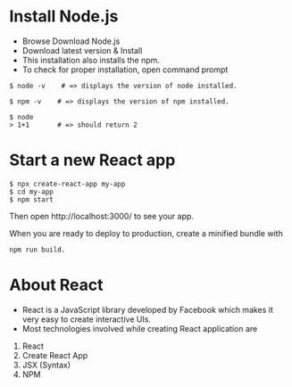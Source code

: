 # Install Node.js

* Browse Download Node.js
* Download latest version & Install
* This installation also installs the npm.
* To check for proper installation, open command prompt
```
$ node -v    # => displays the version of node installed.

$ npm -v    # => displays the version of npm installed. 

$ node
> 1+1       # => should return 2
```

# Start a new React app

```
$ npx create-react-app my-app
$ cd my-app
$ npm start
```

Then open http://localhost:3000/ to see your app.

When you are ready to deploy to production, create a minified bundle with 

```
npm run build.
```


# About React

* React is a JavaScript library developed by Facebook which makes it very easy to create interactive UIs.
* Most technologies involved while creating React application are

1) React
2) Create React App
3) JSX (Syntax)
4) NPM


